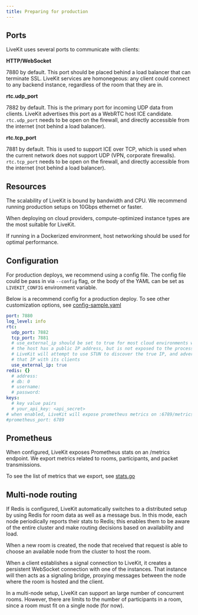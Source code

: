 ```yaml
---
title: Preparing for production
---
```


## Ports

LiveKit uses several ports to communicate with clients:

**HTTP/WebSocket**

7880 by default. This port should be placed behind a load balancer that can terminate SSL. LiveKit services are homonegeous: any client could connect to any backend instance, regardless of the room that they are in.

**rtc.udp_port**

7882 by default. This is the primary port for incoming UDP data from clients. LiveKit advertises this port as a WebRTC host ICE candidate. `rtc.udp_port` needs to be open on the firewall, and directly accessible from the internet (not behind a load balancer).

**rtc.tcp_port**

7881 by default. This is used to support ICE over TCP, which is used when the current network does not support UDP (VPN, corporate firewalls). `rtc.tcp_port` needs to be open on the firewall, and directly accessible from the internet (not behind a load balancer).

## Resources

The scalability of LiveKit is bound by bandwidth and CPU. We recommend running production setups on 10Gbps ethernet or faster.

When deploying on cloud providers, compute-optimized instance types are the most suitable for LiveKit.

If running in a Dockerized environment, host networking should be used for optimal performance.

## Configuration

For production deploys, we recommend using a config file. The config file could be pass in via `--config` flag, or the body of the YAML can be set as `LIVEKIT_CONFIG` environment variable.

Below is a recommend config for a production deploy. To see other customization options, see [config-sample.yaml](https://github.com/livekit/livekit-server/blob/master/config-sample.yaml)

```yaml title="config.yaml"
port: 7880
log_level: info
rtc:
  udp_port: 7882
  tcp_port: 7881
  # use_external_ip should be set to true for most cloud environments where
  # the host has a public IP address, but is not exposed to the process.
  # LiveKit will attempt to use STUN to discover the true IP, and advertise
  # that IP with its clients
  use_external_ip: true
redis: {}
  # address:
  # db: 0
  # username:
  # password:
keys:
  # key value pairs
  # your_api_key: <api_secret>
# when enabled, LiveKit will expose prometheus metrics on :6789/metrics
#prometheus_port: 6789
```

## Prometheus

When configured, LiveKit exposes Prometheus stats on an /metrics endpoint. We export metrics related to rooms, participants, and packet transmissions.

To see the list of metrics that we export, see [stats.go](https://github.com/livekit/livekit-server/blob/master/pkg/rtc/stats.go)

## Multi-node routing

If Redis is configured, LiveKit automatically switches to a distributed setup by using Redis for room data as well as a message bus. In this mode, each node periodically reports their stats to Redis; this enables them to be aware of the entire cluster and make routing decisions based on availability and load.

When a new room is created, the node that received that request is able to choose an available node from the cluster to host the room.

When a client establishes a signal connection to LiveKit, it creates a persistent WebSocket connection with one of the instances. That instance will then acts as a signaling bridge, proxying messages between the node where the room is hosted and the client.

In a multi-node setup, LiveKit can support an large number of concurrent rooms. However, there are limits to the number of participants in a room, since a room must fit on a single node (for now).
